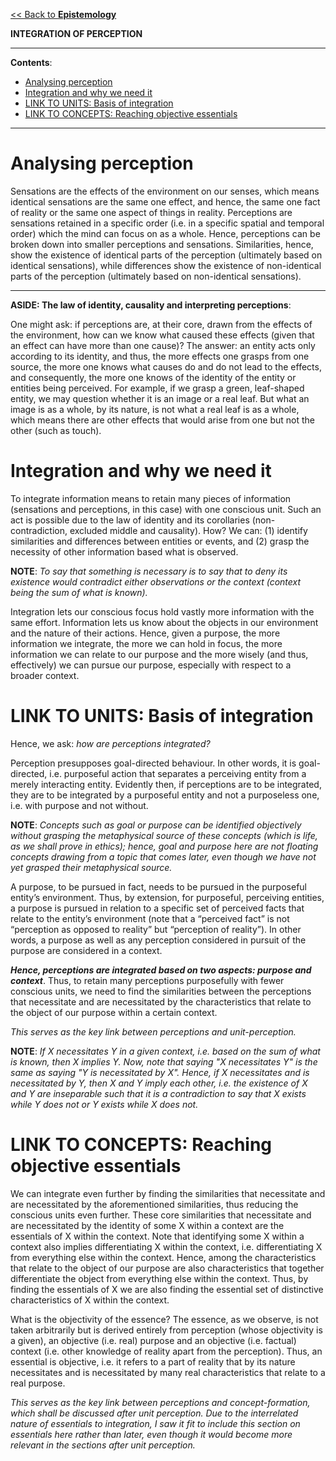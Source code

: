 [<< Back to **Epistemology**](https://pranigopu.github.io/philosophy/epistemology)

**INTEGRATION OF PERCEPTION**

---

**Contents**:

- [Analysing perception](#analysing-perception)
- [Integration and why we need it](#integration-and-why-we-need-it)
- [LINK TO UNITS: Basis of integration](#link-to-units-basis-of-integration)
- [LINK TO CONCEPTS: Reaching objective essentials](#link-to-concepts-reaching-objective-essentials)

---

# Analysing perception
Sensations are the effects of the environment on our senses, which means identical sensations are the same one effect, and hence, the same one fact of reality or the same one aspect of things in reality. Perceptions are sensations retained in a specific order (i.e. in a specific spatial and temporal order) which the mind can focus on as a whole. Hence, perceptions can be broken down into smaller perceptions and sensations. Similarities, hence, show the existence of identical parts of the perception (ultimately based on identical sensations), while differences show the existence of non-identical parts of the perception (ultimately based on non-identical sensations).

---

**ASIDE: The law of identity, causality and interpreting perceptions**:

One might ask: if perceptions are, at their core, drawn from the effects of the environment, how can we know what caused these effects (given that an effect can have more than one cause)? The answer: an entity acts only according to its identity, and thus, the more effects one grasps from one source, the more one knows what causes do and do not lead to the effects, and consequently, the more one knows of the identity of the entity or entities being perceived. For example, if we grasp a green, leaf-shaped entity, we may question whether it is an image or a real leaf. But what an image is as a whole, by its nature, is not what a real leaf is as a whole, which means there are other effects that would arise from one but not the other (such as touch).

# Integration and why we need it
To integrate information means to retain many pieces of information (sensations and perceptions, in this case) with one conscious unit. Such an act is possible due to the law of identity and its corollaries (non-contradiction, excluded middle and causality). How? We can: (1) identify similarities and differences between entities or events, and (2) grasp the necessity of other information based what is observed.

**NOTE**: _To say that something is necessary is to say that to deny its existence would contradict either observations or the context (context being the sum of what is known)._

Integration lets our conscious focus hold vastly more information with the same effort. Information lets us know about the objects in our environment and the nature of their actions. Hence, given a purpose, the more information we integrate, the more we can hold in focus, the more information we can relate to our purpose and the more wisely (and thus, effectively) we can pursue our purpose, especially with respect to a broader context.

# LINK TO UNITS: Basis of integration
Hence, we ask: _how are perceptions integrated?_

Perception presupposes goal-directed behaviour. In other words, it is goal-directed, i.e. purposeful action that separates a perceiving entity from a merely interacting entity. Evidently then, if perceptions are to be integrated, they are to be integrated by a purposeful entity and not a purposeless one, i.e. with purpose and not without.

**NOTE**: _Concepts such as goal or purpose can be identified objectively without grasping the metaphysical source of these concepts (which is life, as we shall prove in ethics); hence, goal and purpose here are not floating concepts drawing from a topic that comes later, even though we have not yet grasped their metaphysical source._

A purpose, to be pursued in fact, needs to be pursued in the purposeful entity’s environment. Thus, by extension, for purposeful, perceiving entities, a purpose is pursued in relation to a specific set of perceived facts that relate to the entity’s environment (note that a “perceived fact” is not “perception as opposed to reality” but “perception of reality”). In other words, a purpose as well as any perception considered in pursuit of the purpose are considered in a context.

**_Hence, perceptions are integrated based on two aspects: purpose and context_**. Thus, to retain many perceptions purposefully with fewer conscious units, we need to find the similarities between the perceptions that necessitate and are necessitated by the characteristics that relate to the object of our purpose within a certain context.

_This serves as the key link between perceptions and unit-perception._

**NOTE**: _If X necessitates Y in a given context, i.e. based on the sum of what is known, then X implies Y. Now, note that saying "X necessitates Y" is the same as saying "Y is necessitated by X". Hence, if X necessitates and is necessitated by Y, then X and Y imply each other, i.e. the existence of X and Y are inseparable such that it is a contradiction to say that X exists while Y does not or Y exists while X does not._

# LINK TO CONCEPTS: Reaching objective essentials
We can integrate even further by finding the similarities that necessitate and are necessitated by the aforementioned similarities, thus reducing the conscious units even further. These core similarities that necessitate and are necessitated by the identity of some X within a context are the essentials of X within the context. Note that identifying some X within a context also implies differentiating X within the context, i.e. differentiating X from everything else within the context. Hence, among the characteristics that relate to the object of our purpose are also characteristics that together differentiate the object from everything else within the context. Thus, by finding the essentials of X we are also finding the essential set of distinctive characteristics of X within the context.

What is the objectivity of the essence? The essence, as we observe, is not taken arbitrarily but is derived entirely from perception (whose objectivity is a given), an objective (i.e. real) purpose and an objective (i.e. factual) context (i.e. other knowledge of reality apart from the perception). Thus, an essential is objective, i.e. it refers to a part of reality that by its nature necessitates and is necessitated by many real characteristics that relate to a real purpose.

_This serves as the key link between perceptions and concept-formation, which shall be discussed after unit perception. Due to the interrelated nature of essentials to integration, I saw it fit to include this section on essentials here rather than later, even though it would become more relevant in the sections after unit perception._